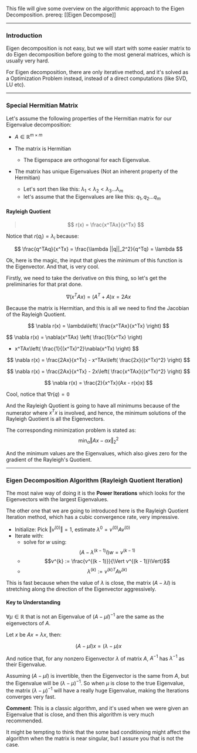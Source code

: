 This file will give some overview on the algorithmic approach to the Eigen Decomposition. 
prereq: [[Eigen Decompose]]

---

### Introduction

Eigen decomposition is not easy, but we will start with some easier matrix to do Eigen decomposition before going to the most general matrices, which is usually very hard. 

For Eigen decomposition, there are only iterative method, and it's solved as a Optimization Problem instead, instead of a direct computations (like SVD, LU etc). 

---

### Special Hermitian Matrix

Let's assume the following properties of the Hermitian matrix for our Eigenvalue decomposition: 
* $A \in \mathbb{R}^{m\times m}$

* The matrix is Hermitian 
	* The Eigenspace are orthogonal for each Eigenvalue. 
* The matrix has unique Eigenvalues (Not an inherent property of the Hermitian)
	* Let's sort then like this: $\lambda_1 < \lambda_2 < \lambda_3... \lambda_m$
	* let's assume that the Eigenvalues are like this: $q_1, q_2... q_m$

#### Rayleigh Quotient

> $$
> r(x) = \frac{x^TAx}{x^Tx}
> $$

Notice that $r(q_i) = \lambda_i$ because: 

$$
\frac{q^TAq}{x^Tx} = \frac{\lambda ||q||_2^2}{q^Tq} = \lambda
$$

Ok, here is the magic, the input that gives the minimum of this function is the Eigenvector. And that, is very cool. 

Firstly, we need to take the derivative on this thing, so let's get the preliminaries for that prat done. 

$$\nabla (x^TAx) = (A^T + A)x =  2Ax$$

Because the matrix is Hermitian, and this is all we need to find the Jacobian of the Rayleigh Quotient. 

$$
\nabla r(x) = \lambda\left(
\frac{x^TAx}{x^Tx}
\right)
$$

$$
\nabla r(x) = \nabla(x^TAx) \left(
	\frac{1}{x^Tx}
\right)
- x^TAx\left(
\frac{1}{(x^Tx)^2}\nabla(x^Tx)
\right)
$$

$$
\nabla r(x) = \frac{2Ax}{x^Tx} - x^TAx\left(
\frac{2x}{(x^Tx)^2}
\right)
$$

$$
\nabla r(x) = \frac{2Ax}{x^Tx} - 2x\left(
\frac{x^TAx}{(x^Tx)^2}
\right)
$$

$$
\nabla r(x) = \frac{2}{x^Tx}(Ax - r(x)x)
$$

Cool, notice  that $\nabla r(q) = \mathbb{0}$

And the Rayleigh Quotient is going to have all minimums because of the numerator where $x^Tx$ is involved, and hence, the minimum solutions of the Rayleigh Quotient is all the Eigenvectors. 

The corresponding minimization problem is stated as: 
$$
\min_{\alpha}\Vert Ax - \alpha x\Vert_2^2
$$

And the minimum values are the Eigenvalues, which also gives zero for the gradient of the Rayleigh's Quotient. 

---

### Eigen Decomposition Algorithm (Rayleigh Quotient Iteration)

The most naive way of doing it is the **Power Iterations** which looks for the Eigenvectors with the largest Eigenvalues. 

The other one that we are going to introduced here is the Rayleigh Quotient Iteration method, which has a cubic convergence rate, very impressive. 

* Initialize: Pick $\Vert v^{(0)}\Vert = 1$, estimate $\lambda^{0} = v^{(0)}Av^{(0)}$
* Iterate with: 
	* solve for $w$ using: $$(A - \lambda^{(k - 1)}I)w = v^{(k - 1)}$$
	* $$v^{k} := \frac{v^{(k - 1)}}{\Vert v^{(k - 1)}\Vert}$$
	* $$\lambda^{(k)} := v^{(k)T}A v^{(k)}$$

This is fast because when the value of $\lambda$ is close, the matrix $(A - \lambda I)$ is stretching along the direction of the Eigenvector aggressively. 

#### Key to Understanding 
$\forall \mu \in \mathbb{R}$ that is not an Eigenvalue of $(A - \mu I)^{-1}$ are the same as the eigenvectors of $A$. 

Let $x$ be $Ax = \lambda x$, then: 

$$
(A - \mu I) x = (\lambda - \mu)x
$$

And notice that, for any nonzero Eigenvector $\lambda$ of matrix $A$, $A^{-1}$ has $\lambda^{-1}$ as their Eigenvalue. 

Assuming $(A - \mu I)$ is invertible, then the Eigenvector is the same from $A$, but the Eigenvalue will be $(\lambda - \mu)^{-1}$. So when $\mu$ is close to the true Eigenvalue, the matrix $(\lambda - \mu)^{-1}$ will have a really huge Eigenvalue, making the Iterations converges very fast. 

**Comment**: 
This is a classic algorithm, and it's used when we were given an Eigenvalue that is close, and then this algorithm is very much recommended. 

It might be tempting to think that the some bad conditioning might affect the algorithm when the matrix is near singular, but I assure you that is not the case. 

